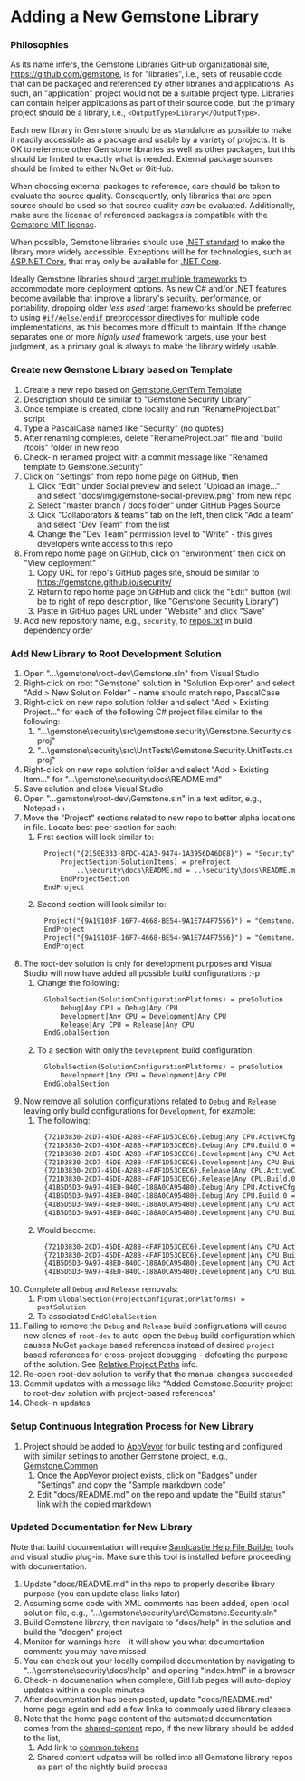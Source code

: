 # Adding a New Gemstone Library
 
### Philosophies

As its name infers, the Gemstone Libraries GitHub organizational site, https://github.com/gemstone, is for "libraries", i.e., sets of reusable code that can be packaged and referenced by other libraries and applications. As such, an "application" project would not be a suitable project type. Libraries can contain helper applications as part of their source code, but the primary project should be a library, i.e., `<OutputType>Library</OutputType>`.

Each new library in Gemstone should be as standalone as possible to make it readily accessible as a package and usable by a variety of projects. It is OK to reference other Gemstone libraries as well as other packages, but this should be limited to exactly what is needed. External package sources should be limited to either NuGet or GitHub.

When choosing external packages to reference, care should be taken to evaluate the source quality. Consequently, only libraries that are open source should be used so that source quality _can_ be evaluated. Additionally, make sure the license of referenced packages is compatible with the [Gemstone MIT license]( https://github.com/gemstone/root-dev/blob/master/LICENSE).

When possible, Gemstone libraries should use [.NET standard]( https://dotnet.microsoft.com/platform/dotnet-standard) to make the library more widely accessible. Exceptions will be for technologies, such as [ASP.NET Core]( https://github.com/dotnet/aspnetcore), that may only be available for [.NET Core]( https://github.com/dotnet/core).

Ideally Gemstone libraries should [target multiple frameworks]( https://docs.microsoft.com/en-us/dotnet/standard/frameworks) to accommodate more deployment options. As new C# and/or .NET features become available that improve a library's security, performance, or portability, dropping older _less used_ target frameworks should be preferred to using [`#if/#else/endif` preprocessor directives]( https://docs.microsoft.com/en-us/dotnet/csharp/language-reference/preprocessor-directives/preprocessor-if) for multiple code implementations, as this becomes more difficult to maintain. If the change separates one or more _highly used_ framework targets, use your best judgment, as a primary goal is always to make the library widely usable.

### Create new Gemstone Library based on Template
 
1. Create a new repo based on [Gemstone.GemTem Template](https://github.com/gemstone/gemtem/generate)
2. Description should be similar to "Gemstone Security Library"
3. Once template is created, clone locally and run "RenameProject.bat" script
4. Type a PascalCase named like "Security" (no quotes)
5. After renaming completes, delete "RenameProject.bat" file and "build /tools" folder in new repo
6. Check-in renamed project with a commit message like "Renamed template to Gemstone.Security"
7. Click on "Settings" from repo home page on GitHub, then
   1. Click "Edit" under Social preview and select "Upload an image..." and select "docs/img/gemstone-social-preview.png" from new repo
   2. Select "master branch / docs folder" under GitHub Pages Source
   3. Click "Collaborators & teams" tab on the left, then click "Add a team" and select "Dev Team" from the list
   4. Change the "Dev Team" permission level to "Write" - this gives developers write access to this repo
8. From repo home page on GitHub, click on "environment" then click on "View deployment"
   1. Copy URL for repo's GitHub pages site, should be similar to https://gemstone.github.io/security/
   2. Return to repo home page on GitHub and click the "Edit" button (will be to right of repo description, like "Gemstone Security Library")
   3. Paste in GitHub pages URL under "Website" and click "Save"
9. Add new repository name, e.g., `security`, to [repos.txt](https://github.com/gemstone/root-dev/blob/master/repos.txt) in build dependency order
 
### Add New Library to Root Development Solution
 
1. Open "...\gemstone\root-dev\Gemstone.sln" from Visual Studio
2. Right-click on root "Gemstone" solution in "Solution Explorer" and select "Add > New Solution Folder" - name should match repo, PascalCase
3. Right-click on new repo solution folder and select "Add > Existing Project..." for each of the following C# project files similar to the following:
   1. "...\gemstone\security\src\gemstone.security\Gemstone.Security.csproj"
   2. "...\gemstone\security\src\UnitTests\Gemstone.Security.UnitTests.csproj"
4. Right-click on new repo solution folder and select "Add > Existing Item..." for "...\gemstone\security\docs\README.md"
5. Save solution and close Visual Studio
6. Open "...gemstone\root-dev\Gemstone.sln" in a text editor, e.g., Notepad++
7. Move the "Project" sections related to new repo to better alpha locations in file. Locate best peer section for each:
   1. First section will look similar to:   
   ```xml
        Project("{2150E333-8FDC-42A3-9474-1A3956D46DE8}") = "Security", "Security", "{AC074377-1D21-43EA-8CC6-280FD0B613AD}"
            ProjectSection(SolutionItems) = preProject
                ..\security\docs\README.md = ..\security\docs\README.md
            EndProjectSection
        EndProject
   ```   
   2. Second section will look similar to:   
   ```xml
        Project("{9A19103F-16F7-4668-BE54-9A1E7A4F7556}") = "Gemstone.Security", "..\security\src\Gemstone.Security\Gemstone.Security.csproj", "{1D1987D0-3CA1-4FAA-839A-F3510FA3A4A4}"
        EndProject
        Project("{9A19103F-16F7-4668-BE54-9A1E7A4F7556}") = "Gemstone.Security.UnitTests", "..\security\src\UnitTests\Gemstone.Security.UnitTests.csproj", "{3DAC8F1B-00F9-4D83-B155-249D093662BC}"
        EndProject
   ```
8. The root-dev solution is only for development purposes and Visual Studio will now have added all possible build configurations :-p
   1. Change the following:   
   ```xml
        GlobalSection(SolutionConfigurationPlatforms) = preSolution
            Debug|Any CPU = Debug|Any CPU
            Development|Any CPU = Development|Any CPU
            Release|Any CPU = Release|Any CPU
        EndGlobalSection
   ```   
   2. To a section with only the `Development` build configuration:
   ```xml
        GlobalSection(SolutionConfigurationPlatforms) = preSolution
            Development|Any CPU = Development|Any CPU
        EndGlobalSection
   ```   
9. Now remove all solution configurations related to `Debug` and `Release` leaving only build configurations for `Development`, for example:
   1. The following:
   ```xml
        {721D3830-2CD7-45DE-A288-4FAF1D53CEC6}.Debug|Any CPU.ActiveCfg = Debug|Any CPU
        {721D3830-2CD7-45DE-A288-4FAF1D53CEC6}.Debug|Any CPU.Build.0 = Debug|Any CPU
        {721D3830-2CD7-45DE-A288-4FAF1D53CEC6}.Development|Any CPU.ActiveCfg = Development|Any CPU
        {721D3830-2CD7-45DE-A288-4FAF1D53CEC6}.Development|Any CPU.Build.0 = Development|Any CPU
        {721D3830-2CD7-45DE-A288-4FAF1D53CEC6}.Release|Any CPU.ActiveCfg = Release|Any CPU
        {721D3830-2CD7-45DE-A288-4FAF1D53CEC6}.Release|Any CPU.Build.0 = Release|Any CPU
        {41B5D5D3-9A97-48ED-840C-188A0CA95480}.Debug|Any CPU.ActiveCfg = Debug|Any CPU
        {41B5D5D3-9A97-48ED-840C-188A0CA95480}.Debug|Any CPU.Build.0 = Debug|Any CPU
        {41B5D5D3-9A97-48ED-840C-188A0CA95480}.Development|Any CPU.ActiveCfg = Development|Any CPU
        {41B5D5D3-9A97-48ED-840C-188A0CA95480}.Development|Any CPU.Build.0 = Development|Any CPU
   ```   
   2. Would become:
   ```xml
        {721D3830-2CD7-45DE-A288-4FAF1D53CEC6}.Development|Any CPU.ActiveCfg = Development|Any CPU
        {721D3830-2CD7-45DE-A288-4FAF1D53CEC6}.Development|Any CPU.Build.0 = Development|Any CPU
        {41B5D5D3-9A97-48ED-840C-188A0CA95480}.Development|Any CPU.ActiveCfg = Development|Any CPU
        {41B5D5D3-9A97-48ED-840C-188A0CA95480}.Development|Any CPU.Build.0 = Development|Any CPU
   ```
10. Complete all `Debug` and `Release` removals:
    1. From `GlobalSection(ProjectConfigurationPlatforms) = postSolution`
    2. To associated `EndGlobalSection`
11. Failing to remove the `Debug` and `Release` build configruations will cause new clones of `root-dev` to auto-open the `Debug` build configuration which causes NuGet `package` based references instead of desired `project` based references for cross-project debugging - defeating the purpose of the solution. See [Relative Project Paths](README.md#relative-project-paths) info.
12. Re-open root-dev solution to verify that the manual changes succeeded
13. Commit updates with a message like "Added Gemstone.Security project to root-dev solution with project-based references"
14. Check-in updates
 
### Setup Continuous Integration Process for New Library
 
1. Project should be added to [AppVeyor](https://www.appveyor.com/) for build testing and configured with similar settings to another Gemstone project, e.g., [Gemstone.Common](https://ci.appveyor.com/project/ritchiecarroll/common)
   1. Once the AppVeyor project exists, click on "Badges" under "Settings" and copy the "Sample markdown code"
   2. Edit "docs/README.md" on the repo and update the "Build status" link with the copied markdown
 
### Updated Documentation for New Library
 
Note that build documentation will require [Sandcastle Help File Builder](https://github.com/EWSoftware/SHFB/releases) tools and visual studio plug-in.
Make sure this tool is installed before proceeding with documentation.
 
1. Update "docs/README.md" in the repo to properly describe library purpose (you can update class links later)
2. Assuming some code with XML comments has been added, open local solution file, e.g., "...\gemstone\security\src\Gemstone.Security.sln"
3. Build Gemstone library, then navigate to "docs/help" in the solution and build the "docgen" project
4. Monitor for warnings here - it will show you what documentation comments you may have missed
5. You can check out your locally compiled documentation by navigating to "...\gemstone\security\docs\help\" and opening "index.html" in a browser
6. Check-in documenation when complete, GitHub pages will auto-deploy updates within a couple minutes
7. After documentation has been posted, update "docs/README.md" home page again and add a few links to commonly used library classes
8. Note that the home page content of the automated documentation comes from the [shared-content](https://github.com/gemstone/shared-content) repo, if the new library should be added to the list,
   1. Add link to [common.tokens](https://github.com/gemstone/shared-content/blob/master/src/DocGen/common.tokens)
   2. Shared content udpates will be rolled into all Gemstone library repos as part of the nightly build process

